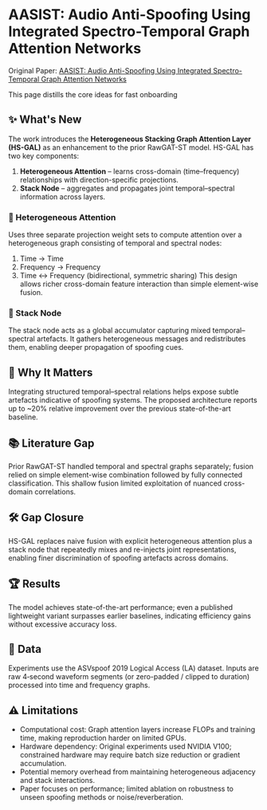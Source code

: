 # AASIST: Audio Anti-Spoofing Using Integrated Spectro-Temporal Graph Attention Networks



Original Paper: [AASIST: Audio Anti-Spoofing Using Integrated Spectro-Temporal Graph Attention Networks](https://arxiv.org/abs/2110.01200)

This page distills the core ideas for fast onboarding 

## ✨ What's New
The work introduces the **Heterogeneous Stacking Graph Attention Layer (HS-GAL)** as an enhancement to the prior RawGAT-ST model. HS-GAL has two key components:
1. **Heterogeneous Attention** – learns cross-domain (time–frequency) relationships with direction-specific projections.
2. **Stack Node** – aggregates and propagates joint temporal–spectral information across layers.

### 🧠 Heterogeneous Attention
Uses three separate projection weight sets to compute attention over a heterogeneous graph consisting of temporal and spectral nodes:
1. Time → Time
2. Frequency → Frequency
3. Time ↔ Frequency (bidirectional, symmetric sharing)
This design allows richer cross-domain feature interaction than simple element-wise fusion.

### 🧱 Stack Node
The stack node acts as a global accumulator capturing mixed temporal–spectral artefacts. It gathers heterogeneous messages and redistributes them, enabling deeper propagation of spoofing cues.

## 🎯 Why It Matters
Integrating structured temporal–spectral relations helps expose subtle artefacts indicative of spoofing systems. The proposed architecture reports up to ~20% relative improvement over the previous state-of-the-art baseline.

## 📚 Literature Gap
Prior RawGAT-ST handled temporal and spectral graphs separately; fusion relied on simple element-wise combination followed by fully connected classification. This shallow fusion limited exploitation of nuanced cross-domain correlations.

## 🛠️ Gap Closure
HS-GAL replaces naive fusion with explicit heterogeneous attention plus a stack node that repeatedly mixes and re-injects joint representations, enabling finer discrimination of spoofing artefacts across domains.

## 🏆 Results
The model achieves state-of-the-art performance; even a published lightweight variant surpasses earlier baselines, indicating efficiency gains without excessive accuracy loss.

## 📂 Data
Experiments use the ASVspoof 2019 Logical Access (LA) dataset. Inputs are raw 4‑second waveform segments (or zero-padded / clipped to duration) processed into time and frequency graphs.

## ⚠️ Limitations
* Computational cost: Graph attention layers increase FLOPs and training time, making reproduction harder on limited GPUs.
* Hardware dependency: Original experiments used NVIDIA V100; constrained hardware may require batch size reduction or gradient accumulation.
* Potential memory overhead from maintaining heterogeneous adjacency and stack interactions.
* Paper focuses on performance; limited ablation on robustness to unseen spoofing methods or noise/reverberation.

